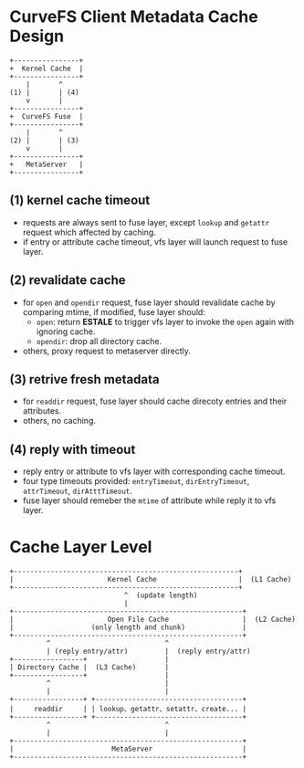 CurveFS Client Metadata Cache Design
===

```
+----------------+
+  Kernel Cache  |
+----------------+
    |       ^
(1) |       | (4)
    v       |
+----------------+
+  CurveFS Fuse  |
+----------------+
    |       ^
(2) |       | (3)
    v       |
+----------------+
+   MetaServer   |
+----------------+
```

(1) kernel cache timeout
---

* requests are always sent to fuse layer, except `lookup` and `getattr` request which affected by caching.
* if entry or attribute cache timeout, vfs layer will launch request to fuse layer.

(2) revalidate cache
---

* for `open` and `opendir` request, fuse layer should revalidate cache by comparing mtime, if modified, fuse layer should:
    * `open`: return **ESTALE** to trigger vfs layer to invoke the `open` again with ignoring cache.
    * `opendir`: drop all directory cache.
* others, proxy request to metaserver directly.


(3) retrive fresh metadata
---

* for `readdir` request, fuse layer should cache direcoty entries and their attributes.
* others, no caching.

(4) reply with timeout
---

* reply entry or attribute to vfs layer with corresponding cache timeout.
* four type timeouts provided: `entryTimeout`, `dirEntryTimeout`, `attrTimeout`, `dirAtttTimeout`.
* fuse layer should remeber the `mtime` of attribute while reply it to vfs layer.

Cache Layer Level
===

```
+-------------------------------------------------------+
|                       Kernel Cache                    |  (L1 Cache)
+-------------------------------------------------------+
                            ^  (update length)
                            |
+--------------------------------------------------------+
|                       Open File Cache                  |  (L2 Cache)
|                   (only length and chunk)              |
+--------------------------------------------------------+
         ^                            ^
         | (reply entry/attr)         |  (reply entry/attr)
+-----------------+                   |
| Directory Cache |  (L3 Cache)       |
+-----------------+                   |
         ^                            |
         |                            |
+-----------------+ +------------------------------------+
|     readdir     | | lookup、getattr、setattr、create... |
+-----------------+ +------------------------------------+
         ^                            ^
         |                            |
+--------------------------------------------------------+
|                        MetaServer                      |
+--------------------------------------------------------+
```